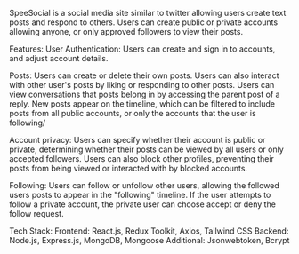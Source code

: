 SpeeSocial is a social media site similar to twitter allowing users create text posts and respond to others. Users can create public or private accounts allowing anyone, or only approved followers to view their posts. 

Features:
User Authentication: Users can create and sign in to accounts, and adjust account details.

Posts: Users can create or delete their own posts. Users can also interact with other user's posts by liking or responding to other posts. Users can view conversations that posts belong in by accessing the parent post of a reply. New posts appear on the timeline, which can be filtered to include posts from all public accounts, or only the accounts that the user is following/

Account privacy: Users can specify whether their account is public or private, determining whether their posts can be viewed by all users or only accepted followers. Users can also block other profiles, preventing their posts from being viewed or interacted with by blocked accounts.

Following: Users can follow or unfollow other users, allowing the followed users posts to appear in the "following" timeline. If the user attempts to follow a private account, the private user can choose accept or deny the follow request.

Tech Stack:
Frontend: React.js, Redux Toolkit, Axios, Tailwind CSS
Backend: Node.js, Express.js, MongoDB, Mongoose
Additional: Jsonwebtoken, Bcrypt
